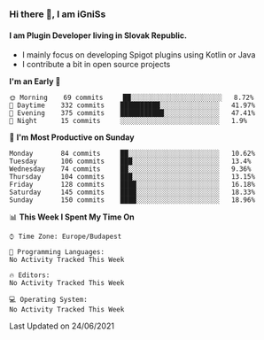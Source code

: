 ### Hi there 👋, I am iGniSs

#### I am Plugin Developer living in Slovak Republic.
- I mainly focus on developing Spigot plugins using Kotlin or Java
- I contribute a bit in open source projects

<!--START_SECTION:waka-->
**I'm an Early 🐤** 

```text
🌞 Morning    69 commits     ██░░░░░░░░░░░░░░░░░░░░░░░   8.72% 
🌆 Daytime    332 commits    ██████████░░░░░░░░░░░░░░░   41.97% 
🌃 Evening    375 commits    ███████████░░░░░░░░░░░░░░   47.41% 
🌙 Night      15 commits     ░░░░░░░░░░░░░░░░░░░░░░░░░   1.9%

```
📅 **I'm Most Productive on Sunday** 

```text
Monday       84 commits     ██░░░░░░░░░░░░░░░░░░░░░░░   10.62% 
Tuesday      106 commits    ███░░░░░░░░░░░░░░░░░░░░░░   13.4% 
Wednesday    74 commits     ██░░░░░░░░░░░░░░░░░░░░░░░   9.36% 
Thursday     104 commits    ███░░░░░░░░░░░░░░░░░░░░░░   13.15% 
Friday       128 commits    ████░░░░░░░░░░░░░░░░░░░░░   16.18% 
Saturday     145 commits    ████░░░░░░░░░░░░░░░░░░░░░   18.33% 
Sunday       150 commits    ████░░░░░░░░░░░░░░░░░░░░░   18.96%

```


📊 **This Week I Spent My Time On** 

```text
⌚︎ Time Zone: Europe/Budapest

💬 Programming Languages: 
No Activity Tracked This Week

🔥 Editors: 
No Activity Tracked This Week

💻 Operating System: 
No Activity Tracked This Week

```


 Last Updated on 24/06/2021
<!--END_SECTION:waka-->